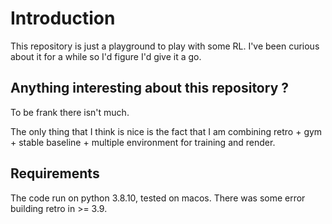# Introduction

This repository is just a playground to play with some RL. I've been curious about it for a while so I'd figure I'd give it a go.

## Anything interesting about this repository ?

To be frank there isn't much.

The only thing that I think is nice is the fact that I am combining retro + gym + stable baseline + multiple environment for training and render.

## Requirements

The code run on python 3.8.10, tested on macos. There was some error building retro in >= 3.9.
